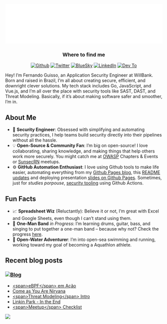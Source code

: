 <p align="center">
  <img alt="fguisso" src="new_terminal.svg" />
</p>

<h3 align="center">Where to find me</h3>
  <p align="center">
    <a href="https://github.com/fguisso" target="_blank"><img alt="Github" src="https://img.shields.io/badge/GitHub-%2312100E.svg?&style=for-the-badge&logo=Github&logoColor=white" /></a>
    <a href="https://bolha.us/@guisso" target="_blank"><img alt="Twitter" src="https://img.shields.io/badge/twitter-%231DA1F2.svg?&style=for-the-badge&logo=mastodon&logoColor=white" /></a>
    <a href="https://bsky.app/profile/guisso.dev" target="_blank"><img alt="BlueSky" src="https://img.shields.io/badge/-Bluesky-3686f7?style=for-the-badge&logo=icloud&logoColor=white" /></a>
    <a href="https://www.linkedin.com/in/fernandoguisso" target="_blank"><img alt="LinkedIn" src="https://img.shields.io/badge/linkedin-%230077B5.svg?&style=for-the-badge&logo=linkedin&logoColor=white" /></a>
    <a href="https://dev.to/fguisso" target="_blank"><img alt="Dev To" src="https://img.shields.io/badge/dev.to-%2312100E.svg?&style=for-the-badge&logo=dev.to&logoColor=white" /></a>
</p>

Hey! I’m Fernando Guisso, an Application Security Engineer at WillBank. Born and raised in Brazil, I’m all about creating secure, efficient, and downright clever solutions. My tech stack includes Go, JavaScript, and Vue.js, and I’m all over the place with security tools like SAST, DAST, and Threat Modeling. Basically, if it’s about making software safer and smoother, I’m in.

## About Me

- 🔐 **Security Engineer**: Obsessed with simplifying and automating security practices, I help teams build security directly into their pipelines without all the hassle.
- 💡 **Open-Source & Community Fan**: I’m big on open-source! I love collaborating, sharing knowledge, and making things that help others work more securely. You might catch me at [OWASP](https://owasp.org) Chapters & Events or [SunsecRN](https://sunsecrn.github.io) meetups.
- ⚙️ **GitHub Automation Enthusiast**: I love using Github tools to make life easier, automating everything from my [Github Pages blog](https://github.com/fguisso/fguisso.github.io), this [README updates](https://github.com/fguisso/fguisso/blob/master/.github/workflows/posts.yml) and deploying presentation [slides on Github Pages](https://github.com/fguisso/talks). Sometimes, just for *studies porpouse*, [security tooling](https://github.com/fguisso/ga-recon) using Github Actions.


## Fun Facts

- 📈 **Spreadsheet Wiz** (Reluctantly): Believe it or not, I’m great with Excel and Google Sheets, even though I can’t stand using them.
- 🎸 **One-Man Band** *in Progress*: I’m learning drums, guitar, bass, and singing to put together a one-man band – because why not? Check the progress [here](https://guisso.dev/music).
- 🌊 **Open-Water Adventurer**: I’m into open-sea swimming and running, working toward my goal of becoming a Aquathlon athlete.

## Recent blog posts

### [![Blog](https://img.shields.io/badge/-My%20Blog-FF5722?style=for-the-badge&logo=blogger&logoColor=white)](https://guisso.dev?utm_source=github&utm_medium=profile_readme&utm_campaign=fixed_link)

<!-- BLOG-POST-LIST:START -->
- [&lt;span&gt;eBPF&lt;/span&gt; em Ação](https://guisso.dev/posts/ebpf-and-security/)
- [Come as You Are Nirvana](https://guisso.dev/music/come-as-you-are-nirvana/)
- [&lt;span&gt;Threat Modeling&lt;/span&gt; Intro](https://guisso.dev/posts/threat-modeling-intro/)
- [Linkin Park - In the End](https://guisso.dev/music/in-the-end/)
- [&lt;span&gt;Meetup&lt;/span&gt; Checklist](https://guisso.dev/misc/meetup-checklist/)
<!-- BLOG-POST-LIST:END -->

<img height="140px" src="https://github-readme-stats.vercel.app/api?username=fguisso&show_icons=true&include_all_commits=true&count_private=true&line_height=21&text_color=000&icon_color=000&bg_color=35,80ffea,8aff80&theme=graywhite" />
